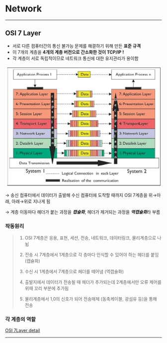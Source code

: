 # Network

---
## OSI 7 Layer
- 서로 다른 컴퓨터간의 통신 불가능 문제를 해결하기 위해 만든 **표준 규격**
- 이 7개의 계층을 **4개의 계층 버전으로 간소화한 것이 TCP/IP !**
- 각 계층이 서로 독립적이므로 네트워크 통신에 대한 유지관리가 용이함

![osi_7layer](./img/osi_7layer.png)

&rarr; 송신 컴퓨터에서 데이터가 출발해 수신 컴퓨터에 도착할 때까지 OSI 7계층을 위&rarr;아래, 아래&rarr;위로 지나게 됨

&rarr; 계층 이동마다 헤더가 붙는 과정을 ***캡슐화***, 헤더가 제거되는 과정을 ***역캡슐화***라 부름

### 작동원리
> 1. OSI 7계층은 응용, 표현, 세션, 전송, 네트워크, 데이터링크, 물리계층으로 나뉨
> 
> 2. 전송 시 7계층에서 1계층으로 각 층마다 인식할 수 있어야 하는 헤더를 붙임 (캡슐화)
>
> 3. 수신 시 1계층에서 7계층으로 헤더를 떼어냄 (역캡슐화)
>
> 4. 출발지에서 데이터가 전송될 때 헤더가 추가되는데 2계층에서만 오류 제어를 위때 꼬리 부분에 추가됨
>
> 5. 물리계층에서 1,0의 신호가 되어 전송매체 (동축케이블, 광섬유 등)을 통해 전송

### 각 계층의 역할
[OSI 7Layer detail](./OSI_7layer.md)

---
